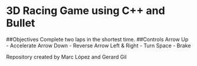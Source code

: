 # 3D Racing Game using C++ and Bullet
##Objectives
Complete two laps in the shortest time.
##Controls
Arrow Up - Accelerate
Arrow Down - Reverse
Arrow Left & Right - Turn
Space - Brake


Repository created by Marc López and Gerard Gil
